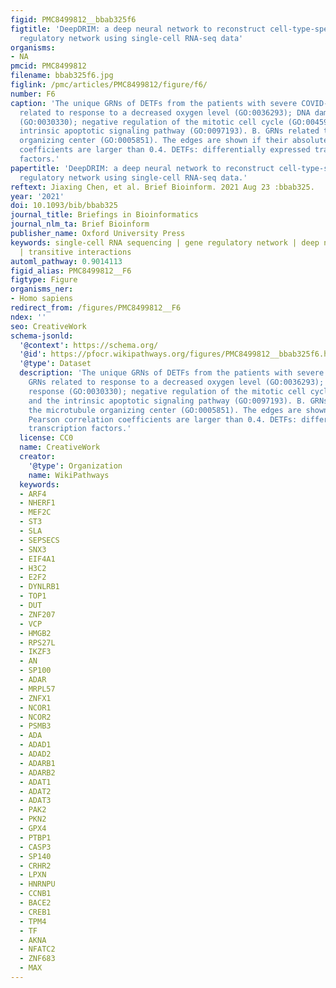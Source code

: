 ```yaml
---
figid: PMC8499812__bbab325f6
figtitle: 'DeepDRIM: a deep neural network to reconstruct cell-type-specific gene
  regulatory network using single-cell RNA-seq data'
organisms:
- NA
pmcid: PMC8499812
filename: bbab325f6.jpg
figlink: /pmc/articles/PMC8499812/figure/f6/
number: F6
caption: 'The unique GRNs of DETFs from the patients with severe COVID-19. A. GRNs
  related to response to a decreased oxygen level (GO:0036293); DNA damage response
  (GO:0030330); negative regulation of the mitotic cell cycle (GO:0045930); and the
  intrinsic apoptotic signaling pathway (GO:0097193). B. GRNs related to the microtubule
  organizing center (GO:0005851). The edges are shown if their absolute Pearson correlation
  coefficients are larger than 0.4. DETFs: differentially expressed transcription
  factors.'
papertitle: 'DeepDRIM: a deep neural network to reconstruct cell-type-specific gene
  regulatory network using single-cell RNA-seq data.'
reftext: Jiaxing Chen, et al. Brief Bioinform. 2021 Aug 23 :bbab325.
year: '2021'
doi: 10.1093/bib/bbab325
journal_title: Briefings in Bioinformatics
journal_nlm_ta: Brief Bioinform
publisher_name: Oxford University Press
keywords: single-cell RNA sequencing | gene regulatory network | deep neural network
  | transitive interactions
automl_pathway: 0.9014113
figid_alias: PMC8499812__F6
figtype: Figure
organisms_ner:
- Homo sapiens
redirect_from: /figures/PMC8499812__F6
ndex: ''
seo: CreativeWork
schema-jsonld:
  '@context': https://schema.org/
  '@id': https://pfocr.wikipathways.org/figures/PMC8499812__bbab325f6.html
  '@type': Dataset
  description: 'The unique GRNs of DETFs from the patients with severe COVID-19. A.
    GRNs related to response to a decreased oxygen level (GO:0036293); DNA damage
    response (GO:0030330); negative regulation of the mitotic cell cycle (GO:0045930);
    and the intrinsic apoptotic signaling pathway (GO:0097193). B. GRNs related to
    the microtubule organizing center (GO:0005851). The edges are shown if their absolute
    Pearson correlation coefficients are larger than 0.4. DETFs: differentially expressed
    transcription factors.'
  license: CC0
  name: CreativeWork
  creator:
    '@type': Organization
    name: WikiPathways
  keywords:
  - ARF4
  - NHERF1
  - MEF2C
  - ST3
  - SLA
  - SEPSECS
  - SNX3
  - EIF4A1
  - H3C2
  - E2F2
  - DYNLRB1
  - TOP1
  - DUT
  - ZNF207
  - VCP
  - HMGB2
  - RPS27L
  - IKZF3
  - AN
  - SP100
  - ADAR
  - MRPL57
  - ZNFX1
  - NCOR1
  - NCOR2
  - PSMB3
  - ADA
  - ADAD1
  - ADAD2
  - ADARB1
  - ADARB2
  - ADAT1
  - ADAT2
  - ADAT3
  - PAK2
  - PKN2
  - GPX4
  - PTBP1
  - CASP3
  - SP140
  - CRHR2
  - LPXN
  - HNRNPU
  - CCNB1
  - BACE2
  - CREB1
  - TPM4
  - TF
  - AKNA
  - NFATC2
  - ZNF683
  - MAX
---
```

